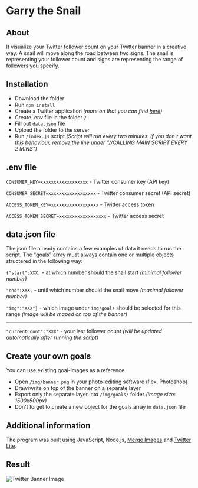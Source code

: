 # Garry the Snail
## About
It visualize your Twitter follower count on your Twitter banner in a creative way. A snail will move along the road between two signs. The snail is representing your follower count and signs are representing the range of followers you specify.
## Installation
* Download the folder
* Run `npm install`
* Create a Twitter application *(more on that you can find [here](https://developer.twitter.com/en/docs/apps/overview))*
* Create .env file in the folder `/`
* Fill out `data.json` file
* Upload the folder to the server
* Run `/index.js` script *(Script will run every two minutes. If you don't want this behaviour, remove the line under "//CALLING MAIN SCRIPT EVERY 2 MINS")*
## .env file
`CONSUMER_KEY=xxxxxxxxxxxxxxxxxx` - Twitter consumer key (API key)

`CONSUMER_SECRET=xxxxxxxxxxxxxxxxxx` - Twitter consumer secret (API secret)

`ACCESS_TOKEN_KEY=xxxxxxxxxxxxxxxxxx` - Twitter access token 

`ACCESS_TOKEN_SECRET=xxxxxxxxxxxxxxxxxx` - Twitter access secret
## data.json file
The json file already contains a few examples of data it needs to run the script.
The "goals" array must always contain one or multiple objects structered in the following way:

`{"start":XXX,` - at which number should the snail start *(minimal follower number)*

`"end":XXX,` - until which number should the snail move *(maximal follower number)*

`"img":"XXX"}` - which image under `img/goals` should be selected for this range *(image will be maped on top of the banner)*

---
`"currentCount":"XXX"` - your last follower count *(will be updated automatically after running the script)*
## Create your own goals
You can use existing goal-images as a reference.
* Open `/img/banner.png` in your photo-editing software (f.ex. Photoshop)
* Draw/write on top of the banner on a separate layer
* Export only the separate layer into `/img/goals/` folder *(image size: 1500x500px)*
* Don't forget to create a new object for the goals array in `data.json` file
## Additional information
The program was built using JavaScript, Node.js, [Merge Images](https://www.npmjs.com/package/merge-images) and [Twitter Lite](https://www.npmjs.com/package/twitter-lite).
## Result
![Twitter Banner Image](https://pbs.twimg.com/profile_banners/4275789017/1611926218/1500x500)
